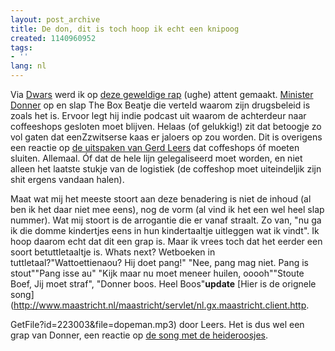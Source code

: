 ```yaml
---
layout: post_archive
title: De don, dit is toch hoop ik echt een knipoog
created: 1140960952
tags:
- ''
lang: nl
---
```

Via [Dwars](http://dwars.org) werd ik op [deze geweldige rap](http://www.justitie.nl/Images/Donner_podcast_tcm74-107703.mp3) (ughe) attent gemaakt. [Minister Donner](http://www.justitie.nl/nieuws/60225_De_Don.asp) op en slap The Box Beatje die verteld waarom zijn drugsbeleid is zoals het is. Ervoor legt hij indie podcast uit waarom de achterdeur naar coffeeshops gesloten moet blijven. Helaas (of gelukkig!) zit dat betoogje zo vol gaten dat eenZzwitserse kaas er jaloers op zou worden. Dit is overigens een reactie op [de uitspaken van Gerd Leers](http://www.maastricht.nl/maastricht/show/id=162530) dat coffeshops óf moeten sluiten. Allemaal. Óf dat de hele lijn gelegaliseerd moet worden, en niet alleen het laatste stukje van de logistiek (de coffeshop moet uiteindeljik zijn shit ergens vandaan halen).

Maat wat mij het meeste stoort aan deze benadering is niet de inhoud (al ben ik het daar niet mee eens), nog de vorm (al vind ik het een wel heel slap nummer). Wat mij stoort is de arrogantie die er vanaf straalt. Zo van, "nu ga ik die domme kindertjes eens in hun kindertaaltje uitleggen wat ik vindt". Ik hoop daarom echt dat dit een grap is. Maar ik vrees toch dat het eerder een soort betuttletaaltje is. Whats next? Wetboeken in tuttletaal?"Wattoettienaou? Hij doet pang!" "Nee, pang mag niet. Pang is stout""Pang isse au" "Kijk maar nu moet meneer huilen, ooooh""Stoute Boef, Jij moet straf", "Donner boos. Heel Boos"**update** [Hier is de orignele song](http://www.maastricht.nl/maastricht/servlet/nl.gx.maastricht.client.http.

GetFile?id=223003&file=dopeman.mp3) door Leers. Het is dus wel een grap van Donner, een reactie op [de song met de heideroosjes](http://www.vrijspreker.nl/blog/?itemid=3507).
